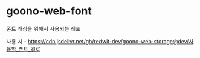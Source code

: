 # goono-web-font

폰트 캐싱을 위해서 사용되는 레포

사용 시 - https://cdn.jsdelivr.net/gh/redwit-dev/goono-web-storage@dev/사용할_폰트_경로
